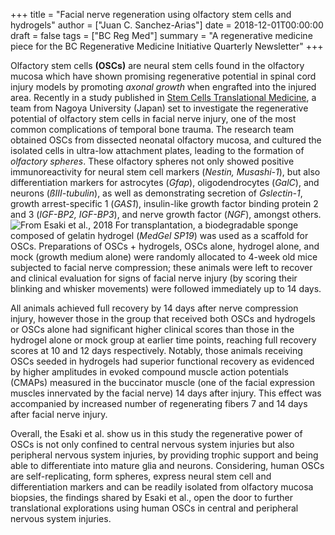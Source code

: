 +++
title =  "Facial nerve regeneration using olfactory stem cells and hydrogels"
author = ["Juan C. Sanchez-Arias"]
date = 2018-12-01T00:00:00
draft = false
tags = ["BC Reg Med"]
summary =  "A regenerative medicine piece for the BC Regenerative Medicine Initiative Quarterly Newsletter"
+++

 Olfactory stem cells **(OSCs)** are neural stem cells found in the olfactory mucosa which have shown promising regenerative potential in spinal cord injury models by promoting *axonal growth* when engrafted into the injured area. Recently in a study published in [Stem Cells Translational Medicine](https://stemcellsjournals.onlinelibrary.wiley.com/doi/abs/10.1002/sctm.15-0399), a team from Nagoya University (Japan) set to investigate the regenerative potential of olfactory stem cells in facial nerve injury, one of the most common complications of temporal bone trauma. The research team obtained OSCs from dissected neonatal olfactory mucosa, and cultured the isolated cells in ultra-low attachment plates, leading to the formation of *olfactory spheres*. These olfactory spheres not only showed positive immunoreactivity for neural stem cell markers (*Nestin, Musashi-1*), but also differentiation markers for astrocytes (*Gfap*), oligodendrocytes (*GalC*), and neurons (*ßIII-tubulin*), as well as demonstrating secretion of *Gslectin-1*, growth arrest-specific 1 (*GAS1*), insulin-like growth factor binding protein 2 and 3 (*IGF-BP2, IGF-BP3*), and nerve growth factor (*NGF*), amongst others. ![From Esaki et al., 2018](https://wol-prod-cdn.literatumonline.com/cms/attachment/ab579ab1-38e5-4c3b-afec-3ab8b4baec15/sct312409-fig-0001-m.jpg) For transplantation, a biodegradable sponge composed of gelatin hydrogel (*MedGel SP19*) was used as a scaffold for OSCs. Preparations of OSCs + hydrogels, OSCs alone, hydrogel alone, and mock (growth medium alone) were randomly allocated to 4-week old mice subjected to facial nerve compression; these animals were left to recover and clinical evaluation for signs of facial nerve injury (by scoring their blinking and whisker movements) were followed immediately up to 14 days.

 All animals achieved full recovery by 14 days after nerve compression injury, however those in the group that received both OSCs and hydrogels or OSCs alone had significant higher clinical scores than those in the hydrogel alone or mock group at earlier time points, reaching full recovery scores at 10 and 12 days respectively. Notably, those animals receiving OSCs seeded in hydrogels had superior functional recovery as evidenced by higher amplitudes in evoked compound muscle action potentials (CMAPs) measured in the buccinator muscle (one of the facial expression muscles innervated by the facial nerve) 14 days after injury. This effect was accompanied by increased number of regenerating fibers 7 and 14 days after facial nerve injury.

Overall, the Esaki et al. show us in this study the regenerative power of OSCs is not only confined to central nervous system injuries but also peripheral nervous system injuries, by providing trophic support and being able to differentiate into mature glia and neurons. Considering, human OSCs are self-replicating, form spheres, express neural stem cell and differentiation markers and can be readily isolated from olfactory mucosa biopsies, the findings shared by Esaki et al., open the door to further translational explorations using human OSCs in central and peripheral nervous system injuries. 